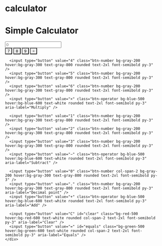 # calculator
<html lang="en">
<head>
  <meta charset="UTF-8" />
  <meta name="viewport" content="width=device-width, initial-scale=1" />
  <title>Simple Calculator</title>
  <script src="https://cdn.tailwindcss.com"></script>
  <link
    rel="stylesheet"
    href="https://cdnjs.cloudflare.com/ajax/libs/font-awesome/5.15.3/css/all.min.css"
  />
  <style>
    input[type="button"] {
      -webkit-appearance: none;
      -moz-appearance: none;
      appearance: none;
    }
  </style>
</head>
<body class="bg-gray-100 flex items-center justify-center min-h-screen p-4">
  <div class="bg-white rounded-lg shadow-lg w-full max-w-md p-6">
    <h1 class="text-3xl font-semibold text-center mb-6 text-gray-800">Simple Calculator</h1>
    <input
      type="text"
      id="display"
      class="w-full mb-6 text-right text-3xl font-mono p-3 rounded border border-gray-300 focus:outline-none focus:ring-2 focus:ring-blue-500"
      readonly
      aria-label="Calculator display"
      placeholder="0"
    />
    <div class="grid grid-cols-4 gap-4">
      <input type="button" value="7" class="btn-number bg-gray-200 hover:bg-gray-300 text-gray-800 rounded text-2xl font-semibold py-3" />
      <input type="button" value="8" class="btn-number bg-gray-200 hover:bg-gray-300 text-gray-800 rounded text-2xl font-semibold py-3" />
      <input type="button" value="9" class="btn-number bg-gray-200 hover:bg-gray-300 text-gray-800 rounded text-2xl font-semibold py-3" />
      <input type="button" value="÷" class="btn-operator bg-blue-500 hover:bg-blue-600 text-white rounded text-2xl font-semibold py-3" aria-label="Divide" />
      
      <input type="button" value="4" class="btn-number bg-gray-200 hover:bg-gray-300 text-gray-800 rounded text-2xl font-semibold py-3" />
      <input type="button" value="5" class="btn-number bg-gray-200 hover:bg-gray-300 text-gray-800 rounded text-2xl font-semibold py-3" />
      <input type="button" value="6" class="btn-number bg-gray-200 hover:bg-gray-300 text-gray-800 rounded text-2xl font-semibold py-3" />
      <input type="button" value="×" class="btn-operator bg-blue-500 hover:bg-blue-600 text-white rounded text-2xl font-semibold py-3" aria-label="Multiply" />
      
      <input type="button" value="1" class="btn-number bg-gray-200 hover:bg-gray-300 text-gray-800 rounded text-2xl font-semibold py-3" />
      <input type="button" value="2" class="btn-number bg-gray-200 hover:bg-gray-300 text-gray-800 rounded text-2xl font-semibold py-3" />
      <input type="button" value="3" class="btn-number bg-gray-200 hover:bg-gray-300 text-gray-800 rounded text-2xl font-semibold py-3" />
      <input type="button" value="−" class="btn-operator bg-blue-500 hover:bg-blue-600 text-white rounded text-2xl font-semibold py-3" aria-label="Subtract" />
      
      <input type="button" value="0" class="btn-number col-span-2 bg-gray-200 hover:bg-gray-300 text-gray-800 rounded text-2xl font-semibold py-3" />
      <input type="button" value="." class="btn-number bg-gray-200 hover:bg-gray-300 text-gray-800 rounded text-2xl font-semibold py-3" aria-label="Decimal point" />
      <input type="button" value="+" class="btn-operator bg-blue-500 hover:bg-blue-600 text-white rounded text-2xl font-semibold py-3" aria-label="Add" />
      
      <input type="button" value="C" id="clear" class="bg-red-500 hover:bg-red-600 text-white rounded col-span-2 text-2xl font-semibold py-3" aria-label="Clear" />
      <input type="button" value="=" id="equals" class="bg-green-500 hover:bg-green-600 text-white rounded col-span-2 text-2xl font-semibold py-3" aria-label="Equals" />
    </div>
  </div>

  <script>
    const display = document.getElementById('display');
    const buttons = document.querySelectorAll('input[type="button"]');
    let currentInput = '';
    let lastInput = '';
    let resetNext = false;

    function isOperator(char) {
      return ['+', '−', '×', '÷'].includes(char);
    }

    function replaceOperators(str) {
      return str.replace(/×/g, '*').replace(/÷/g, '/').replace(/−/g, '-');
    }

    buttons.forEach(button => {
      button.addEventListener('click', () => {
        const val = button.value;

        if (val === 'C') {
          currentInput = '';
          display.value = '';
          resetNext = false;
          return;
        }

        if (val === '=') {
          if (currentInput === '') return;
          try {
            let expression = replaceOperators(currentInput);
            // Prevent eval injection by allowing only numbers, operators, and dots
            if (!/^[0-9+\-*/.() ]+$/.test(expression)) {
              display.value = 'Error';
              currentInput = '';
              return;
            }
            let result = Function('"use strict";return (' + expression + ')')();
            if (result === Infinity || result === -Infinity) {
              display.value = 'Error';
              currentInput = '';
              return;
            }
            if (Number.isNaN(result)) {
              display.value = 'Error';
              currentInput = '';
              return;
            }
            display.value = result;
            currentInput = result.toString();
            resetNext = true;
          } catch {
            display.value = 'Error';
            currentInput = '';
          }
          return;
        }

        if (resetNext) {
          if (isOperator(val)) {
            resetNext = false;
            currentInput += val;
            display.value = currentInput;
          } else {
            currentInput = val === '.' ? '0.' : val;
            display.value = currentInput;
            resetNext = false;
          }
          return;
        }

        if (isOperator(val)) {
          if (currentInput === '') {
            if (val === '−') {
              currentInput = val;
              display.value = currentInput;
            }
            return;
          }
          if (isOperator(currentInput.slice(-1))) {
            currentInput = currentInput.slice(0, -1) + val;
          } else {
            currentInput += val;
          }
          display.value = currentInput;
          return;
        }

        if (val === '.') {
          // Prevent multiple decimals in the current number
          let parts = currentInput.split(/[\+\−\×\÷]/);
          let lastPart = parts[parts.length - 1];
          if (lastPart.includes('.')) return;
          if (lastPart === '') {
            currentInput += '0.';
          } else {
            currentInput += '.';
          }
          display.value = currentInput;
          return;
        }

        // Number input
        currentInput += val;
        display.value = currentInput;
      });
    });
  </script>
</body>
</html>
